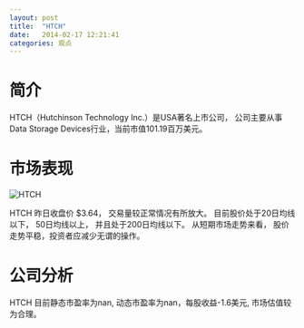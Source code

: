 ```yaml
---
layout: post
title:  "HTCH"
date:   2014-02-17 12:21:41
categories: 观点
---
```


# 简介
HTCH（Hutchinson Technology Inc.）是USA著名上市公司，
公司主要从事Data Storage Devices行业，当前市值101.19百万美元。

# 市场表现

![HTCH](http://finviz.com/chart.ashx?t=HTCH&ty=c&ta=1&p=d&s=l)

HTCH 昨日收盘价 $3.64，
交易量较正常情况有所放大。
目前股价处于20日均线以下，
50日均线以上，
并且处于200日均线以下。
从短期市场走势来看，
股价走势平稳，投资者应减少无谓的操作。

# 公司分析
HTCH 目前静态市盈率为nan, 动态市盈率为nan，每股收益-1.6美元,
市场估值较为合理。
